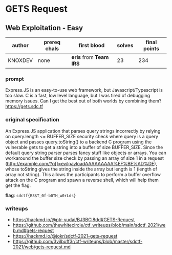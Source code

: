 # GETS Request
## Web Exploitation - Easy
| author | prereq chals | first blood | solves | final points |
| --- | --- | --- | --- | --- |
| KNOXDEV | none | **eris** from **Team IRS** | 23 | 234 |

### prompt
Express.JS is an easy-to-use web framework, but Javascript/Typescript is too slow. C is a fast, low level language, but I was tired of debugging memory issues. Can I get the best out of both worlds by combining them? https://gets.sdc.tf

### original specification
An Express.JS application that parses query strings incorrectly by relying on query.length <= BUFFER_SIZE security check where query is a query object and passes query.toString() to a backend C program using the vulnerable gets to get a string into a buffer of size BUFFER_SIZE. Since the default query string parser parses fancy stuff like objects or arrays. You can workaround the buffer size check by passing an array of size 1 in a request (http://example.com/?q[]=evilpayloadAAAAAAAAA%EF%BE%AD%DE), whose toString gives the string inside the array but length is 1 (length of array not string). This allows the participants to perform a buffer overflow attack on the C program and spawn a reverse shell, which will help them get the flag.

**flag**: `sdctf{B3$T_0f-b0TH_w0rLds}`
### writeups
- https://hackmd.io/@ptr-yudai/BJ3BCl8dd#GETS-Request
- https://github.com/thewhitecircle/ctf_writeups/blob/main/sdctf_2021/web.md#gets-request
- https://hackmd.io/@jokr/sdctf-2021-gets-request
- https://github.com/3vilbuff3r/ctf-writeups/blob/master/sdctf-2021/web/gets-request.md
